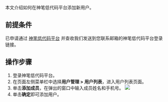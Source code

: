 本文介绍如何在神笔低代码平台添加新用户。




## 前提条件


已申请通过 [神笔低代码平台](https://apaas.cloud.tencent.com/sign/apply) 并查收我们发送到您联系邮箱的神笔低代码平台登录链接。



## 操作步骤


1. 登录神笔低代码平台。
2. 在页面左侧菜单栏中选择**用户管理 > 用户列表**，进入用户列表页面。
3. 单击**添加成员**，在弹出的窗口中输入成员姓名和手机号。
![](https://main.qcloudimg.com/raw/f240e204540ccffb02202bb7ec371936.jpg)
4. 单击**确定**即可添加用户。




